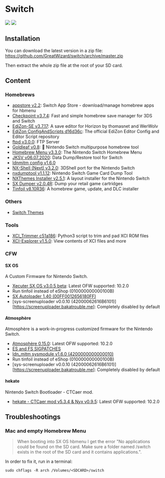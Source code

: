 # Switch

![](https://img.shields.io/badge/switch-sx--os-red.svg)
![](https://img.shields.io/badge/switch-sdfiles-orange.svg)

## Installation

You can download the latest version in a zip file: https://github.com/GreatWizard/switch/archive/master.zip

Then extract the whole zip file at the root of your SD card.

## Content

### Homebrews

- [appstore v2.2](https://github.com/vgmoose/appstorenx): Switch App Store - download/manage homebrew apps for hbmenu
- [Checkpoint v3.7.4](https://github.com/BernardoGiordano/Checkpoint): Fast and simple homebrew save manager for 3DS and Switch
- [EdiZon-SE v3.7.17](https://github.com/tomvita/EdiZon-SE): A save editor for Horizon by thomasnet and WerWolv
- [EdiZon ConfigAndScripts d16d36c](https://github.com/WerWolv98/EdiZon_ConfigsAndScripts): The official EdiZon Editor Config and Editor Script repository
- [ftpd v3.0.0](https://github.com/mtheall/ftpd): FTP Server
- [Goldleaf v0.8](https://github.com/XorTroll/Goldleaf): 🍂 Nintendo Switch multipurpose homebrew tool
- [Homebrew Menu v3.3.0](https://github.com/switchbrew/nx-hbmenu): The Nintendo Switch Homebrew Menu
- [JKSV v06.07.2020](https://github.com/J-D-K/JKSV): Data Dump/Restore tool for Switch
- [ldnmitm config v1.6.0](https://github.com/spacemeowx2/ldn_mitm)
- [NX-Shell (Next) v3.2.0](https://github.com/joel16/NX-Shell): 3DShell port for the Nintendo Switch
- [nxdumptool v1.1.12](https://github.com/DarkMatterCore/gcdumptool): Nintendo Switch Game Card Dump Tool
- [NXThemes Installer v2.5.1](https://github.com/exelix11/SwitchThemeInjector): A layout installer for the Nintendo Switch
- [SX Dumper v2.0.4R](https://sx.xecuter.com): Dump your retail game cartridges
- [Tinfoil v8.10R36](http://tinfoil.io): A homebrew game, update, and DLC installer

### Others

- [Switch Themes](https://suchmememanyskill.github.io/Themes/Switch_Themes/)

### Tools

- [XCI_Trimmer c51a186](https://github.com/AnalogMan151/XCI_Trimmer): Python3 script to trim and pad XCI ROM files
- [XCI-Explorer v1.5.0](https://github.com/StudentBlake/XCI-Explorer): View contents of XCI files and more

### CFW

#### SX OS

A Custom Firmware for Nintendo Switch.

- [Xecuter SX OS v3.0.5 beta](https://sx.xecuter.com/): Latest OFW supported: 10.2.0
- Run tinfoil instead of eShop (010000000000100B)
- [SX Autoloader 1.40 (00FF0012656180FF)](https://team-xecuter.com/community/resources/sx-autoloader.25/updates)
- [sys-screenuploader v0.0.10 (42000062616B6101)][https://screenuploader.bakatrouble.me]: Completely disabled by default

#### Atmosphère

Atmosphère is a work-in-progress customized firmware for the Nintendo Switch.

- [Atmosphère 0.15.0](https://github.com/Atmosphere-NX/Atmosphere): Latest OFW supported: 10.2.0
- [ES and FS SIGPATCHES](https://gbatemp.net/threads/sigpatches-for-atmosphere-hekate-fss0-fusee-secondary-only.571543/)
- [ldn_mitm sysmodule v1.6.0 (4200000000000010)](https://github.com/spacemeowx2/ldn_mitm)
- Run tinfoil instead of eShop (010000000000100B)
- [sys-screenuploader v0.0.10 (42000062616B6101)][https://screenuploader.bakatrouble.me]: Completely disabled by default

#### hekate

Nintendo Switch Bootloader - CTCaer mod.

- [hekate - CTCaer mod v5.3.4 & Nyx v0.9.5](https://github.com/CTCaer/hekate): Latest OFW supported: 10.2.0

## Troubleshootings

### Mac and empty Homebrew Menu

> When booting into SX OS hbmenu I get the error "No applications could be found on the SD card. Make sure a folder named /switch exists in the root of the SD card and it contains applications.".

In order to fix it, run in a terminal:

```
sudo chflags -R arch /Volumes/<SDCARD>/switch
```
